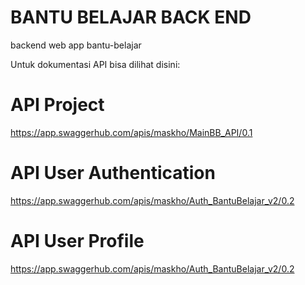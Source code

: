 # BANTU BELAJAR BACK END

backend web app bantu-belajar

Untuk dokumentasi API bisa dilihat disini:

# API Project
https://app.swaggerhub.com/apis/maskho/MainBB_API/0.1

# API User Authentication
https://app.swaggerhub.com/apis/maskho/Auth_BantuBelajar_v2/0.2

# API User Profile
https://app.swaggerhub.com/apis/maskho/Auth_BantuBelajar_v2/0.2
